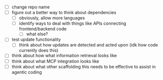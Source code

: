 - [ ] change repo name
- [ ] figure out a better way to think about dependencies
  - [ ] obviously, allow more languages
  - [ ] identify ways to deal with things like APIs connecting frontend/backend code
    - [ ] what else?
- [ ] test update functionality
  - [ ] think about how updates are detected and acted upon (idk how code currently does this)
- [ ] think about how what information retrieval looks like
- [ ] think about what MCP integration looks like
- [ ] think about what other scaffolding this needs to be effective to assist in agentic coding
